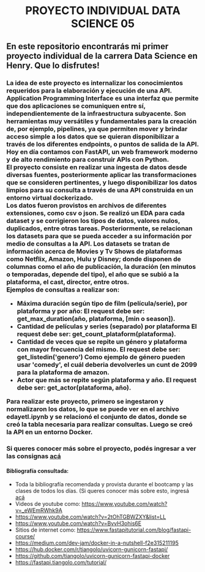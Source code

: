 <h1 align="center"> PROYECTO INDIVIDUAL DATA SCIENCE 05 </h1>
<h2> En este repositorio encontrarás mi primer proyecto individual de la carrera Data Science en Henry. Que lo disfrutes!</h2>

<h3>La idea de este proyecto es internalizar los conocimientos requeridos para la elaboración y ejecución de una API.<br>
Application Programming Interface es una interfaz que permite que dos aplicaciones se comuniquen entre sí, independientemente de la infraestructura subyacente. Son herramientas muy versátiles y fundamentales para la creación de, por ejemplo, pipelines, ya que permiten mover y brindar acceso simple a los datos que se quieran disponibilizar a través de los diferentes endpoints, o puntos de salida de la API.<br>
Hoy en día contamos con FastAPI, un web framework moderno y de alto rendimiento para construir APIs con Python.<br>
El proyecto consiste en realizar una ingesta de datos desde diversas fuentes, posteriormente aplicar las transformaciones que se consideren pertinentes, y luego disponibilizar los datos limpios para su consulta a través de una API construida en un entorno virtual dockerizado.<br>
Los datos fueron provistos en archivos de diferentes extensiones, como csv o json. Se realizó un EDA para cada dataset y se corrigieron los tipos de datos, valores nulos, duplicados, entre otras tareas. Posteriormente, se relacionan los datasets para que se pueda acceder a su información por medio de consultas a la API. Los datasets se tratan de información acerca de Movies y Tv Shows de plataformas como Netflix, Amazon, Hulu y Disney; donde disponen de columnas como el año de publicación, la duración (en minutos o temporadas, depende del tipo), el año que se subió a la plataforma, el cast, director, entre otros.<br>
Ejemplos de consultas a realizar son:
<ul><li>Máxima duración según tipo de film (película/serie), por plataforma y por año: El request debe ser: get_max_duration(año, plataforma, [min o season]).</li>
<li>Cantidad de películas y series (separado) por plataforma El request debe ser: get_count_plataform(plataforma).</li>
<li>Cantidad de veces que se repite un género y plataforma con mayor frecuencia del mismo. El request debe ser: get_listedin('genero') Como ejemplo de género pueden usar 'comedy', el cuál deberia devolverles un cunt de 2099 para la plataforma de amazon.</li>
<li>Actor que más se repite según plataforma y año. El request debe ser: get_actor(plataforma, año).</li></ul>
Para realizar este proyecto, primero se ingestaron y normalizaron los datos, lo que se puede ver en el archivo edayetl.ipynb y se relacionó el conjunto de datos, donde se creó la tabla necesaria para realizar consultas. Luego se creó la API en un entorno Docker.</h3>

<h3>Si queres conocer más sobre el proyecto, podés ingresar a ver las consignas <a href= https://github.com/HX-FAshur/PI01_DATA05>acá</a></h3>

<h4>Bibliografía consultada:</h4>
<ul><li>Toda la bibliografía recomendada y provista durante el bootcamp y las clases de todos los días. (Si queres conocer más sobre esto, ingresá <a href=https://www.soyhenry.com/carrera-data-science>acá</a></li>
<li>Videos de youtube como: <a href=https://www.youtube.com/watch?v=_eWEmRWhk9A>https://www.youtube.com/watch?v=_eWEmRWhk9A</a></li>
<li><a href=https://www.youtube.com/watch?v=2tOhTGBWZXY&list=LL>https://www.youtube.com/watch?v=2tOhTGBWZXY&list=LL</a></li>
<li><a href=https://www.youtube.com/watch?v=BvvH3ohis6E>https://www.youtube.com/watch?v=BvvH3ohis6E</a></li>
<li>Sitios de internet como: <a href=https://www.fastapitutorial.com/blog/fastapi-course/>https://www.fastapitutorial.com/blog/fastapi-course/</a></li>
<li><a href= https://medium.com/dev-jam/docker-in-a-nutshell-f2e315211195>https://medium.com/dev-jam/docker-in-a-nutshell-f2e315211195</a></li>
<li><a href=https://hub.docker.com/r/tiangolo/uvicorn-gunicorn-fastapi/>https://hub.docker.com/r/tiangolo/uvicorn-gunicorn-fastapi/</a></li>
<li><a href=https://github.com/tiangolo/uvicorn-gunicorn-fastapi-docker>https://github.com/tiangolo/uvicorn-gunicorn-fastapi-docker</a></li>
<li><a href= https://fastapi.tiangolo.com/tutorial/>https://fastapi.tiangolo.com/tutorial/</a></li>
</ul>